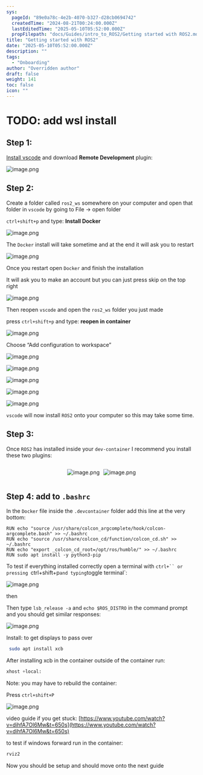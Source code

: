 ```yaml
---
sys:
  pageId: "89e0a78c-4e2b-4070-b327-d28cb0694742"
  createdTime: "2024-08-21T00:24:00.000Z"
  lastEditedTime: "2025-05-10T05:52:00.000Z"
  propFilepath: "docs/Guides/intro_to_ROS2/Getting started with ROS2.md"
title: "Getting started with ROS2"
date: "2025-05-10T05:52:00.000Z"
description: ""
tags:
  - "Onboarding"
author: "Overridden author"
draft: false
weight: 141
toc: false
icon: ""
---
```


# TODO: add wsl install

## Step 1:

[Install vscode](https://code.visualstudio.com/download) and download **Remote Development** plugin:

![image.png](https://prod-files-secure.s3.us-west-2.amazonaws.com/d518164a-d88e-44d1-a4ee-3adb3bd8bce0/efb52993-1881-4a40-b95e-6f020334f022/image.png?X-Amz-Algorithm=AWS4-HMAC-SHA256&X-Amz-Content-Sha256=UNSIGNED-PAYLOAD&X-Amz-Credential=ASIAZI2LB4664JOIWC3J%2F20250704%2Fus-west-2%2Fs3%2Faws4_request&X-Amz-Date=20250704T200938Z&X-Amz-Expires=3600&X-Amz-Security-Token=IQoJb3JpZ2luX2VjECwaCXVzLXdlc3QtMiJHMEUCIQDpxGsG2p%2BErl0wjziHJsshGNI1UXqRf3HyRDUiGtEyMAIgPUnidB8vqqe7jXHeuEf0yrwpbjGaAfYgT7gTU79mpaUq%2FwMINRAAGgw2Mzc0MjMxODM4MDUiDHP4y%2B2Sg%2BpB2tn4SyrcA82igIlbfrzDBplazH093%2F6SogygP1hg3tUV2evSqfVJDMpdRgpxf331wtDZx7goGRlQrtBgJHbVfjLhNRow6z1LPmaRJEkutKWX85GoFFIDccL5g1ZeJqwqwOXCUF3E5dN93I0lRVdxX6geqfJocfWYM4e06A7IbzkNuoFuObl4Fg2%2FGHlZCFufLS8Z56wogRmJXp1cVvxEvkIicLYIl2YPEhAZvN1lMdSoqLFViLrZQGvIA7moCWWo9w8ClJRYBY0UcXVhlmpLLeYeQJR8kqn0HkJ1BEO%2BB3rLDtYWlZm6PSgSCHwFkH4jcXICmj91cufWEpYSGvhKIweGmRNFc4%2Fs0EnDy3etpnyzrdCO7QCVfyOWkbf3snYpzd47bPyVQKQ079UlCRUrmqIuOL7aQ6Xf3Rucyi%2F8ca2CtYhe%2BPoMnBwsr%2B8ndxY9sZMr%2BYoa24iZhZ79yUQTFEZbSwUVCEAqkLJge2Qdc%2FKjOEHRoCl1AWNpt2DjrVDXO7kHOQKWEOAWAyk9ZwFtOhHH2Swi5bH7EKX0WpoY07keqlKBsiaMgsThlJvznNa0YoKJynmqFuENFwGXthuo%2FfpFLNCp1p3SHiy%2BsXiAcj9Y7JYbpX4tWliTN1P9SltSdT21MOnnoMMGOqUBLLCk0%2FpfnfOk%2F1YfwRs%2FQUZAIXHzTkt8QWgrHVch28oRr9oRaDnoq2LlAkRBcIK1iKZCk%2FuCTHWOhZAlw4ImtexWzAhkfOah3WAo0F7Cbx0sGWNthTtmM4rKoTYPS0cJhSPiEtHaIR%2Bx0t2GB0wp3OfxRGaeaYfmB9NHH7DTrN8Lhc%2FNu8OitsJD5W1rdgFOUAZ66b1AJlt%2F9UYoxtpMdHelAbn8&X-Amz-Signature=8c39b790ed0ed3d147232b6ea69f37224387690c229f2367857ecbace061ed13&X-Amz-SignedHeaders=host&x-amz-checksum-mode=ENABLED&x-id=GetObject)

## Step 2:

Create a folder called `ros2_ws` somewhere on your computer and open that folder in `vscode` by going to File → open folder 

`ctrl+shift+p` and type: **Install Docker**

![image.png](https://prod-files-secure.s3.us-west-2.amazonaws.com/d518164a-d88e-44d1-a4ee-3adb3bd8bce0/2269dc0e-1cd5-47ff-bceb-c04ad9b2eab0/image.png?X-Amz-Algorithm=AWS4-HMAC-SHA256&X-Amz-Content-Sha256=UNSIGNED-PAYLOAD&X-Amz-Credential=ASIAZI2LB4664JOIWC3J%2F20250704%2Fus-west-2%2Fs3%2Faws4_request&X-Amz-Date=20250704T200938Z&X-Amz-Expires=3600&X-Amz-Security-Token=IQoJb3JpZ2luX2VjECwaCXVzLXdlc3QtMiJHMEUCIQDpxGsG2p%2BErl0wjziHJsshGNI1UXqRf3HyRDUiGtEyMAIgPUnidB8vqqe7jXHeuEf0yrwpbjGaAfYgT7gTU79mpaUq%2FwMINRAAGgw2Mzc0MjMxODM4MDUiDHP4y%2B2Sg%2BpB2tn4SyrcA82igIlbfrzDBplazH093%2F6SogygP1hg3tUV2evSqfVJDMpdRgpxf331wtDZx7goGRlQrtBgJHbVfjLhNRow6z1LPmaRJEkutKWX85GoFFIDccL5g1ZeJqwqwOXCUF3E5dN93I0lRVdxX6geqfJocfWYM4e06A7IbzkNuoFuObl4Fg2%2FGHlZCFufLS8Z56wogRmJXp1cVvxEvkIicLYIl2YPEhAZvN1lMdSoqLFViLrZQGvIA7moCWWo9w8ClJRYBY0UcXVhlmpLLeYeQJR8kqn0HkJ1BEO%2BB3rLDtYWlZm6PSgSCHwFkH4jcXICmj91cufWEpYSGvhKIweGmRNFc4%2Fs0EnDy3etpnyzrdCO7QCVfyOWkbf3snYpzd47bPyVQKQ079UlCRUrmqIuOL7aQ6Xf3Rucyi%2F8ca2CtYhe%2BPoMnBwsr%2B8ndxY9sZMr%2BYoa24iZhZ79yUQTFEZbSwUVCEAqkLJge2Qdc%2FKjOEHRoCl1AWNpt2DjrVDXO7kHOQKWEOAWAyk9ZwFtOhHH2Swi5bH7EKX0WpoY07keqlKBsiaMgsThlJvznNa0YoKJynmqFuENFwGXthuo%2FfpFLNCp1p3SHiy%2BsXiAcj9Y7JYbpX4tWliTN1P9SltSdT21MOnnoMMGOqUBLLCk0%2FpfnfOk%2F1YfwRs%2FQUZAIXHzTkt8QWgrHVch28oRr9oRaDnoq2LlAkRBcIK1iKZCk%2FuCTHWOhZAlw4ImtexWzAhkfOah3WAo0F7Cbx0sGWNthTtmM4rKoTYPS0cJhSPiEtHaIR%2Bx0t2GB0wp3OfxRGaeaYfmB9NHH7DTrN8Lhc%2FNu8OitsJD5W1rdgFOUAZ66b1AJlt%2F9UYoxtpMdHelAbn8&X-Amz-Signature=3320b5c61e08f1225895b3c85d6de1e148363f3e932990f16717d63410b4a10a&X-Amz-SignedHeaders=host&x-amz-checksum-mode=ENABLED&x-id=GetObject)

The `Docker` install will take sometime and at the end it will ask you to restart

![image.png](https://prod-files-secure.s3.us-west-2.amazonaws.com/d518164a-d88e-44d1-a4ee-3adb3bd8bce0/ed233f78-be33-4b1f-b89c-9c346c0e961e/image.png?X-Amz-Algorithm=AWS4-HMAC-SHA256&X-Amz-Content-Sha256=UNSIGNED-PAYLOAD&X-Amz-Credential=ASIAZI2LB4664JOIWC3J%2F20250704%2Fus-west-2%2Fs3%2Faws4_request&X-Amz-Date=20250704T200938Z&X-Amz-Expires=3600&X-Amz-Security-Token=IQoJb3JpZ2luX2VjECwaCXVzLXdlc3QtMiJHMEUCIQDpxGsG2p%2BErl0wjziHJsshGNI1UXqRf3HyRDUiGtEyMAIgPUnidB8vqqe7jXHeuEf0yrwpbjGaAfYgT7gTU79mpaUq%2FwMINRAAGgw2Mzc0MjMxODM4MDUiDHP4y%2B2Sg%2BpB2tn4SyrcA82igIlbfrzDBplazH093%2F6SogygP1hg3tUV2evSqfVJDMpdRgpxf331wtDZx7goGRlQrtBgJHbVfjLhNRow6z1LPmaRJEkutKWX85GoFFIDccL5g1ZeJqwqwOXCUF3E5dN93I0lRVdxX6geqfJocfWYM4e06A7IbzkNuoFuObl4Fg2%2FGHlZCFufLS8Z56wogRmJXp1cVvxEvkIicLYIl2YPEhAZvN1lMdSoqLFViLrZQGvIA7moCWWo9w8ClJRYBY0UcXVhlmpLLeYeQJR8kqn0HkJ1BEO%2BB3rLDtYWlZm6PSgSCHwFkH4jcXICmj91cufWEpYSGvhKIweGmRNFc4%2Fs0EnDy3etpnyzrdCO7QCVfyOWkbf3snYpzd47bPyVQKQ079UlCRUrmqIuOL7aQ6Xf3Rucyi%2F8ca2CtYhe%2BPoMnBwsr%2B8ndxY9sZMr%2BYoa24iZhZ79yUQTFEZbSwUVCEAqkLJge2Qdc%2FKjOEHRoCl1AWNpt2DjrVDXO7kHOQKWEOAWAyk9ZwFtOhHH2Swi5bH7EKX0WpoY07keqlKBsiaMgsThlJvznNa0YoKJynmqFuENFwGXthuo%2FfpFLNCp1p3SHiy%2BsXiAcj9Y7JYbpX4tWliTN1P9SltSdT21MOnnoMMGOqUBLLCk0%2FpfnfOk%2F1YfwRs%2FQUZAIXHzTkt8QWgrHVch28oRr9oRaDnoq2LlAkRBcIK1iKZCk%2FuCTHWOhZAlw4ImtexWzAhkfOah3WAo0F7Cbx0sGWNthTtmM4rKoTYPS0cJhSPiEtHaIR%2Bx0t2GB0wp3OfxRGaeaYfmB9NHH7DTrN8Lhc%2FNu8OitsJD5W1rdgFOUAZ66b1AJlt%2F9UYoxtpMdHelAbn8&X-Amz-Signature=1f318f280d9f27b3a03511620bbd67ef4a2be57d72f48e474363d53f1968018d&X-Amz-SignedHeaders=host&x-amz-checksum-mode=ENABLED&x-id=GetObject)

Once you restart open `Docker` and finish the installation

It will ask you to make an account but you can just press skip on the top right

![image.png](https://prod-files-secure.s3.us-west-2.amazonaws.com/d518164a-d88e-44d1-a4ee-3adb3bd8bce0/21010ad9-1659-4fd9-9f59-9932a09b2a3d/image.png?X-Amz-Algorithm=AWS4-HMAC-SHA256&X-Amz-Content-Sha256=UNSIGNED-PAYLOAD&X-Amz-Credential=ASIAZI2LB4664JOIWC3J%2F20250704%2Fus-west-2%2Fs3%2Faws4_request&X-Amz-Date=20250704T200938Z&X-Amz-Expires=3600&X-Amz-Security-Token=IQoJb3JpZ2luX2VjECwaCXVzLXdlc3QtMiJHMEUCIQDpxGsG2p%2BErl0wjziHJsshGNI1UXqRf3HyRDUiGtEyMAIgPUnidB8vqqe7jXHeuEf0yrwpbjGaAfYgT7gTU79mpaUq%2FwMINRAAGgw2Mzc0MjMxODM4MDUiDHP4y%2B2Sg%2BpB2tn4SyrcA82igIlbfrzDBplazH093%2F6SogygP1hg3tUV2evSqfVJDMpdRgpxf331wtDZx7goGRlQrtBgJHbVfjLhNRow6z1LPmaRJEkutKWX85GoFFIDccL5g1ZeJqwqwOXCUF3E5dN93I0lRVdxX6geqfJocfWYM4e06A7IbzkNuoFuObl4Fg2%2FGHlZCFufLS8Z56wogRmJXp1cVvxEvkIicLYIl2YPEhAZvN1lMdSoqLFViLrZQGvIA7moCWWo9w8ClJRYBY0UcXVhlmpLLeYeQJR8kqn0HkJ1BEO%2BB3rLDtYWlZm6PSgSCHwFkH4jcXICmj91cufWEpYSGvhKIweGmRNFc4%2Fs0EnDy3etpnyzrdCO7QCVfyOWkbf3snYpzd47bPyVQKQ079UlCRUrmqIuOL7aQ6Xf3Rucyi%2F8ca2CtYhe%2BPoMnBwsr%2B8ndxY9sZMr%2BYoa24iZhZ79yUQTFEZbSwUVCEAqkLJge2Qdc%2FKjOEHRoCl1AWNpt2DjrVDXO7kHOQKWEOAWAyk9ZwFtOhHH2Swi5bH7EKX0WpoY07keqlKBsiaMgsThlJvznNa0YoKJynmqFuENFwGXthuo%2FfpFLNCp1p3SHiy%2BsXiAcj9Y7JYbpX4tWliTN1P9SltSdT21MOnnoMMGOqUBLLCk0%2FpfnfOk%2F1YfwRs%2FQUZAIXHzTkt8QWgrHVch28oRr9oRaDnoq2LlAkRBcIK1iKZCk%2FuCTHWOhZAlw4ImtexWzAhkfOah3WAo0F7Cbx0sGWNthTtmM4rKoTYPS0cJhSPiEtHaIR%2Bx0t2GB0wp3OfxRGaeaYfmB9NHH7DTrN8Lhc%2FNu8OitsJD5W1rdgFOUAZ66b1AJlt%2F9UYoxtpMdHelAbn8&X-Amz-Signature=9e7a4a8cd0be59dbd5e03883fa9cde281db944e05a05d0b1d2aec64386afea10&X-Amz-SignedHeaders=host&x-amz-checksum-mode=ENABLED&x-id=GetObject)

Then reopen `vscode` and open the `ros2_ws` folder you just made

press `ctrl+shift+p` and type: **reopen in container**

![image.png](https://prod-files-secure.s3.us-west-2.amazonaws.com/d518164a-d88e-44d1-a4ee-3adb3bd8bce0/4e93b8c2-41ad-488c-8095-c74205196118/image.png?X-Amz-Algorithm=AWS4-HMAC-SHA256&X-Amz-Content-Sha256=UNSIGNED-PAYLOAD&X-Amz-Credential=ASIAZI2LB4664JOIWC3J%2F20250704%2Fus-west-2%2Fs3%2Faws4_request&X-Amz-Date=20250704T200938Z&X-Amz-Expires=3600&X-Amz-Security-Token=IQoJb3JpZ2luX2VjECwaCXVzLXdlc3QtMiJHMEUCIQDpxGsG2p%2BErl0wjziHJsshGNI1UXqRf3HyRDUiGtEyMAIgPUnidB8vqqe7jXHeuEf0yrwpbjGaAfYgT7gTU79mpaUq%2FwMINRAAGgw2Mzc0MjMxODM4MDUiDHP4y%2B2Sg%2BpB2tn4SyrcA82igIlbfrzDBplazH093%2F6SogygP1hg3tUV2evSqfVJDMpdRgpxf331wtDZx7goGRlQrtBgJHbVfjLhNRow6z1LPmaRJEkutKWX85GoFFIDccL5g1ZeJqwqwOXCUF3E5dN93I0lRVdxX6geqfJocfWYM4e06A7IbzkNuoFuObl4Fg2%2FGHlZCFufLS8Z56wogRmJXp1cVvxEvkIicLYIl2YPEhAZvN1lMdSoqLFViLrZQGvIA7moCWWo9w8ClJRYBY0UcXVhlmpLLeYeQJR8kqn0HkJ1BEO%2BB3rLDtYWlZm6PSgSCHwFkH4jcXICmj91cufWEpYSGvhKIweGmRNFc4%2Fs0EnDy3etpnyzrdCO7QCVfyOWkbf3snYpzd47bPyVQKQ079UlCRUrmqIuOL7aQ6Xf3Rucyi%2F8ca2CtYhe%2BPoMnBwsr%2B8ndxY9sZMr%2BYoa24iZhZ79yUQTFEZbSwUVCEAqkLJge2Qdc%2FKjOEHRoCl1AWNpt2DjrVDXO7kHOQKWEOAWAyk9ZwFtOhHH2Swi5bH7EKX0WpoY07keqlKBsiaMgsThlJvznNa0YoKJynmqFuENFwGXthuo%2FfpFLNCp1p3SHiy%2BsXiAcj9Y7JYbpX4tWliTN1P9SltSdT21MOnnoMMGOqUBLLCk0%2FpfnfOk%2F1YfwRs%2FQUZAIXHzTkt8QWgrHVch28oRr9oRaDnoq2LlAkRBcIK1iKZCk%2FuCTHWOhZAlw4ImtexWzAhkfOah3WAo0F7Cbx0sGWNthTtmM4rKoTYPS0cJhSPiEtHaIR%2Bx0t2GB0wp3OfxRGaeaYfmB9NHH7DTrN8Lhc%2FNu8OitsJD5W1rdgFOUAZ66b1AJlt%2F9UYoxtpMdHelAbn8&X-Amz-Signature=633cc20b305d13628a1261ecc73990b1c65e6f551b286fb92f8f54958c7b12ce&X-Amz-SignedHeaders=host&x-amz-checksum-mode=ENABLED&x-id=GetObject)

Choose “Add configuration to workspace”

![image.png](https://prod-files-secure.s3.us-west-2.amazonaws.com/d518164a-d88e-44d1-a4ee-3adb3bd8bce0/9560b282-5060-4989-ba37-97e7b2c22476/image.png?X-Amz-Algorithm=AWS4-HMAC-SHA256&X-Amz-Content-Sha256=UNSIGNED-PAYLOAD&X-Amz-Credential=ASIAZI2LB4664JOIWC3J%2F20250704%2Fus-west-2%2Fs3%2Faws4_request&X-Amz-Date=20250704T200938Z&X-Amz-Expires=3600&X-Amz-Security-Token=IQoJb3JpZ2luX2VjECwaCXVzLXdlc3QtMiJHMEUCIQDpxGsG2p%2BErl0wjziHJsshGNI1UXqRf3HyRDUiGtEyMAIgPUnidB8vqqe7jXHeuEf0yrwpbjGaAfYgT7gTU79mpaUq%2FwMINRAAGgw2Mzc0MjMxODM4MDUiDHP4y%2B2Sg%2BpB2tn4SyrcA82igIlbfrzDBplazH093%2F6SogygP1hg3tUV2evSqfVJDMpdRgpxf331wtDZx7goGRlQrtBgJHbVfjLhNRow6z1LPmaRJEkutKWX85GoFFIDccL5g1ZeJqwqwOXCUF3E5dN93I0lRVdxX6geqfJocfWYM4e06A7IbzkNuoFuObl4Fg2%2FGHlZCFufLS8Z56wogRmJXp1cVvxEvkIicLYIl2YPEhAZvN1lMdSoqLFViLrZQGvIA7moCWWo9w8ClJRYBY0UcXVhlmpLLeYeQJR8kqn0HkJ1BEO%2BB3rLDtYWlZm6PSgSCHwFkH4jcXICmj91cufWEpYSGvhKIweGmRNFc4%2Fs0EnDy3etpnyzrdCO7QCVfyOWkbf3snYpzd47bPyVQKQ079UlCRUrmqIuOL7aQ6Xf3Rucyi%2F8ca2CtYhe%2BPoMnBwsr%2B8ndxY9sZMr%2BYoa24iZhZ79yUQTFEZbSwUVCEAqkLJge2Qdc%2FKjOEHRoCl1AWNpt2DjrVDXO7kHOQKWEOAWAyk9ZwFtOhHH2Swi5bH7EKX0WpoY07keqlKBsiaMgsThlJvznNa0YoKJynmqFuENFwGXthuo%2FfpFLNCp1p3SHiy%2BsXiAcj9Y7JYbpX4tWliTN1P9SltSdT21MOnnoMMGOqUBLLCk0%2FpfnfOk%2F1YfwRs%2FQUZAIXHzTkt8QWgrHVch28oRr9oRaDnoq2LlAkRBcIK1iKZCk%2FuCTHWOhZAlw4ImtexWzAhkfOah3WAo0F7Cbx0sGWNthTtmM4rKoTYPS0cJhSPiEtHaIR%2Bx0t2GB0wp3OfxRGaeaYfmB9NHH7DTrN8Lhc%2FNu8OitsJD5W1rdgFOUAZ66b1AJlt%2F9UYoxtpMdHelAbn8&X-Amz-Signature=7b473010ae9dbe9be490ee30d18b073aa6a2aaa8c31302746a02275e571eafda&X-Amz-SignedHeaders=host&x-amz-checksum-mode=ENABLED&x-id=GetObject)

![image.png](https://prod-files-secure.s3.us-west-2.amazonaws.com/d518164a-d88e-44d1-a4ee-3adb3bd8bce0/2ee63f81-886b-48e8-a553-dc6e5eac99e4/image.png?X-Amz-Algorithm=AWS4-HMAC-SHA256&X-Amz-Content-Sha256=UNSIGNED-PAYLOAD&X-Amz-Credential=ASIAZI2LB4664JOIWC3J%2F20250704%2Fus-west-2%2Fs3%2Faws4_request&X-Amz-Date=20250704T200938Z&X-Amz-Expires=3600&X-Amz-Security-Token=IQoJb3JpZ2luX2VjECwaCXVzLXdlc3QtMiJHMEUCIQDpxGsG2p%2BErl0wjziHJsshGNI1UXqRf3HyRDUiGtEyMAIgPUnidB8vqqe7jXHeuEf0yrwpbjGaAfYgT7gTU79mpaUq%2FwMINRAAGgw2Mzc0MjMxODM4MDUiDHP4y%2B2Sg%2BpB2tn4SyrcA82igIlbfrzDBplazH093%2F6SogygP1hg3tUV2evSqfVJDMpdRgpxf331wtDZx7goGRlQrtBgJHbVfjLhNRow6z1LPmaRJEkutKWX85GoFFIDccL5g1ZeJqwqwOXCUF3E5dN93I0lRVdxX6geqfJocfWYM4e06A7IbzkNuoFuObl4Fg2%2FGHlZCFufLS8Z56wogRmJXp1cVvxEvkIicLYIl2YPEhAZvN1lMdSoqLFViLrZQGvIA7moCWWo9w8ClJRYBY0UcXVhlmpLLeYeQJR8kqn0HkJ1BEO%2BB3rLDtYWlZm6PSgSCHwFkH4jcXICmj91cufWEpYSGvhKIweGmRNFc4%2Fs0EnDy3etpnyzrdCO7QCVfyOWkbf3snYpzd47bPyVQKQ079UlCRUrmqIuOL7aQ6Xf3Rucyi%2F8ca2CtYhe%2BPoMnBwsr%2B8ndxY9sZMr%2BYoa24iZhZ79yUQTFEZbSwUVCEAqkLJge2Qdc%2FKjOEHRoCl1AWNpt2DjrVDXO7kHOQKWEOAWAyk9ZwFtOhHH2Swi5bH7EKX0WpoY07keqlKBsiaMgsThlJvznNa0YoKJynmqFuENFwGXthuo%2FfpFLNCp1p3SHiy%2BsXiAcj9Y7JYbpX4tWliTN1P9SltSdT21MOnnoMMGOqUBLLCk0%2FpfnfOk%2F1YfwRs%2FQUZAIXHzTkt8QWgrHVch28oRr9oRaDnoq2LlAkRBcIK1iKZCk%2FuCTHWOhZAlw4ImtexWzAhkfOah3WAo0F7Cbx0sGWNthTtmM4rKoTYPS0cJhSPiEtHaIR%2Bx0t2GB0wp3OfxRGaeaYfmB9NHH7DTrN8Lhc%2FNu8OitsJD5W1rdgFOUAZ66b1AJlt%2F9UYoxtpMdHelAbn8&X-Amz-Signature=527cff4a9e1b15342e12e6400e686e0821566749c588a1667daa1da387831382&X-Amz-SignedHeaders=host&x-amz-checksum-mode=ENABLED&x-id=GetObject)

![image.png](https://prod-files-secure.s3.us-west-2.amazonaws.com/d518164a-d88e-44d1-a4ee-3adb3bd8bce0/ae1580b2-b048-407e-aed9-b584224a7a04/image.png?X-Amz-Algorithm=AWS4-HMAC-SHA256&X-Amz-Content-Sha256=UNSIGNED-PAYLOAD&X-Amz-Credential=ASIAZI2LB4664JOIWC3J%2F20250704%2Fus-west-2%2Fs3%2Faws4_request&X-Amz-Date=20250704T200938Z&X-Amz-Expires=3600&X-Amz-Security-Token=IQoJb3JpZ2luX2VjECwaCXVzLXdlc3QtMiJHMEUCIQDpxGsG2p%2BErl0wjziHJsshGNI1UXqRf3HyRDUiGtEyMAIgPUnidB8vqqe7jXHeuEf0yrwpbjGaAfYgT7gTU79mpaUq%2FwMINRAAGgw2Mzc0MjMxODM4MDUiDHP4y%2B2Sg%2BpB2tn4SyrcA82igIlbfrzDBplazH093%2F6SogygP1hg3tUV2evSqfVJDMpdRgpxf331wtDZx7goGRlQrtBgJHbVfjLhNRow6z1LPmaRJEkutKWX85GoFFIDccL5g1ZeJqwqwOXCUF3E5dN93I0lRVdxX6geqfJocfWYM4e06A7IbzkNuoFuObl4Fg2%2FGHlZCFufLS8Z56wogRmJXp1cVvxEvkIicLYIl2YPEhAZvN1lMdSoqLFViLrZQGvIA7moCWWo9w8ClJRYBY0UcXVhlmpLLeYeQJR8kqn0HkJ1BEO%2BB3rLDtYWlZm6PSgSCHwFkH4jcXICmj91cufWEpYSGvhKIweGmRNFc4%2Fs0EnDy3etpnyzrdCO7QCVfyOWkbf3snYpzd47bPyVQKQ079UlCRUrmqIuOL7aQ6Xf3Rucyi%2F8ca2CtYhe%2BPoMnBwsr%2B8ndxY9sZMr%2BYoa24iZhZ79yUQTFEZbSwUVCEAqkLJge2Qdc%2FKjOEHRoCl1AWNpt2DjrVDXO7kHOQKWEOAWAyk9ZwFtOhHH2Swi5bH7EKX0WpoY07keqlKBsiaMgsThlJvznNa0YoKJynmqFuENFwGXthuo%2FfpFLNCp1p3SHiy%2BsXiAcj9Y7JYbpX4tWliTN1P9SltSdT21MOnnoMMGOqUBLLCk0%2FpfnfOk%2F1YfwRs%2FQUZAIXHzTkt8QWgrHVch28oRr9oRaDnoq2LlAkRBcIK1iKZCk%2FuCTHWOhZAlw4ImtexWzAhkfOah3WAo0F7Cbx0sGWNthTtmM4rKoTYPS0cJhSPiEtHaIR%2Bx0t2GB0wp3OfxRGaeaYfmB9NHH7DTrN8Lhc%2FNu8OitsJD5W1rdgFOUAZ66b1AJlt%2F9UYoxtpMdHelAbn8&X-Amz-Signature=1976bbd6c1f0c0edaa1d771e3fb34829372382da3f1a8fab397285404546d08b&X-Amz-SignedHeaders=host&x-amz-checksum-mode=ENABLED&x-id=GetObject)

![image.png](https://prod-files-secure.s3.us-west-2.amazonaws.com/d518164a-d88e-44d1-a4ee-3adb3bd8bce0/53255b28-f75e-430f-b9e3-c0ac8577e42b/image.png?X-Amz-Algorithm=AWS4-HMAC-SHA256&X-Amz-Content-Sha256=UNSIGNED-PAYLOAD&X-Amz-Credential=ASIAZI2LB4664JOIWC3J%2F20250704%2Fus-west-2%2Fs3%2Faws4_request&X-Amz-Date=20250704T200938Z&X-Amz-Expires=3600&X-Amz-Security-Token=IQoJb3JpZ2luX2VjECwaCXVzLXdlc3QtMiJHMEUCIQDpxGsG2p%2BErl0wjziHJsshGNI1UXqRf3HyRDUiGtEyMAIgPUnidB8vqqe7jXHeuEf0yrwpbjGaAfYgT7gTU79mpaUq%2FwMINRAAGgw2Mzc0MjMxODM4MDUiDHP4y%2B2Sg%2BpB2tn4SyrcA82igIlbfrzDBplazH093%2F6SogygP1hg3tUV2evSqfVJDMpdRgpxf331wtDZx7goGRlQrtBgJHbVfjLhNRow6z1LPmaRJEkutKWX85GoFFIDccL5g1ZeJqwqwOXCUF3E5dN93I0lRVdxX6geqfJocfWYM4e06A7IbzkNuoFuObl4Fg2%2FGHlZCFufLS8Z56wogRmJXp1cVvxEvkIicLYIl2YPEhAZvN1lMdSoqLFViLrZQGvIA7moCWWo9w8ClJRYBY0UcXVhlmpLLeYeQJR8kqn0HkJ1BEO%2BB3rLDtYWlZm6PSgSCHwFkH4jcXICmj91cufWEpYSGvhKIweGmRNFc4%2Fs0EnDy3etpnyzrdCO7QCVfyOWkbf3snYpzd47bPyVQKQ079UlCRUrmqIuOL7aQ6Xf3Rucyi%2F8ca2CtYhe%2BPoMnBwsr%2B8ndxY9sZMr%2BYoa24iZhZ79yUQTFEZbSwUVCEAqkLJge2Qdc%2FKjOEHRoCl1AWNpt2DjrVDXO7kHOQKWEOAWAyk9ZwFtOhHH2Swi5bH7EKX0WpoY07keqlKBsiaMgsThlJvznNa0YoKJynmqFuENFwGXthuo%2FfpFLNCp1p3SHiy%2BsXiAcj9Y7JYbpX4tWliTN1P9SltSdT21MOnnoMMGOqUBLLCk0%2FpfnfOk%2F1YfwRs%2FQUZAIXHzTkt8QWgrHVch28oRr9oRaDnoq2LlAkRBcIK1iKZCk%2FuCTHWOhZAlw4ImtexWzAhkfOah3WAo0F7Cbx0sGWNthTtmM4rKoTYPS0cJhSPiEtHaIR%2Bx0t2GB0wp3OfxRGaeaYfmB9NHH7DTrN8Lhc%2FNu8OitsJD5W1rdgFOUAZ66b1AJlt%2F9UYoxtpMdHelAbn8&X-Amz-Signature=b3c5d2ba183ee3efbf4066a2e19e59e6a3200e6cebd83f2ad749c72fdd95679c&X-Amz-SignedHeaders=host&x-amz-checksum-mode=ENABLED&x-id=GetObject)

![image.png](https://prod-files-secure.s3.us-west-2.amazonaws.com/d518164a-d88e-44d1-a4ee-3adb3bd8bce0/7c562767-5af9-4ffb-97d1-327bcdf4ee00/image.png?X-Amz-Algorithm=AWS4-HMAC-SHA256&X-Amz-Content-Sha256=UNSIGNED-PAYLOAD&X-Amz-Credential=ASIAZI2LB4664JOIWC3J%2F20250704%2Fus-west-2%2Fs3%2Faws4_request&X-Amz-Date=20250704T200938Z&X-Amz-Expires=3600&X-Amz-Security-Token=IQoJb3JpZ2luX2VjECwaCXVzLXdlc3QtMiJHMEUCIQDpxGsG2p%2BErl0wjziHJsshGNI1UXqRf3HyRDUiGtEyMAIgPUnidB8vqqe7jXHeuEf0yrwpbjGaAfYgT7gTU79mpaUq%2FwMINRAAGgw2Mzc0MjMxODM4MDUiDHP4y%2B2Sg%2BpB2tn4SyrcA82igIlbfrzDBplazH093%2F6SogygP1hg3tUV2evSqfVJDMpdRgpxf331wtDZx7goGRlQrtBgJHbVfjLhNRow6z1LPmaRJEkutKWX85GoFFIDccL5g1ZeJqwqwOXCUF3E5dN93I0lRVdxX6geqfJocfWYM4e06A7IbzkNuoFuObl4Fg2%2FGHlZCFufLS8Z56wogRmJXp1cVvxEvkIicLYIl2YPEhAZvN1lMdSoqLFViLrZQGvIA7moCWWo9w8ClJRYBY0UcXVhlmpLLeYeQJR8kqn0HkJ1BEO%2BB3rLDtYWlZm6PSgSCHwFkH4jcXICmj91cufWEpYSGvhKIweGmRNFc4%2Fs0EnDy3etpnyzrdCO7QCVfyOWkbf3snYpzd47bPyVQKQ079UlCRUrmqIuOL7aQ6Xf3Rucyi%2F8ca2CtYhe%2BPoMnBwsr%2B8ndxY9sZMr%2BYoa24iZhZ79yUQTFEZbSwUVCEAqkLJge2Qdc%2FKjOEHRoCl1AWNpt2DjrVDXO7kHOQKWEOAWAyk9ZwFtOhHH2Swi5bH7EKX0WpoY07keqlKBsiaMgsThlJvznNa0YoKJynmqFuENFwGXthuo%2FfpFLNCp1p3SHiy%2BsXiAcj9Y7JYbpX4tWliTN1P9SltSdT21MOnnoMMGOqUBLLCk0%2FpfnfOk%2F1YfwRs%2FQUZAIXHzTkt8QWgrHVch28oRr9oRaDnoq2LlAkRBcIK1iKZCk%2FuCTHWOhZAlw4ImtexWzAhkfOah3WAo0F7Cbx0sGWNthTtmM4rKoTYPS0cJhSPiEtHaIR%2Bx0t2GB0wp3OfxRGaeaYfmB9NHH7DTrN8Lhc%2FNu8OitsJD5W1rdgFOUAZ66b1AJlt%2F9UYoxtpMdHelAbn8&X-Amz-Signature=3fa46ddfd4c609ad0931cd2ab9cd26e95db5db07c63883caee108618c3b59ca3&X-Amz-SignedHeaders=host&x-amz-checksum-mode=ENABLED&x-id=GetObject)

`vscode` will now install `ROS2` onto your computer so this may take some time.

## Step 3:

Once `ROS2` has installed inside your `dev-container` I recommend you install these two plugins:

<div style="display: flex;flex-direction: row; column-gap:10px; max-width: 630px;justify-content: center;">
<div>

![image.png](https://prod-files-secure.s3.us-west-2.amazonaws.com/d518164a-d88e-44d1-a4ee-3adb3bd8bce0/3fc3d550-5a54-4ba1-ba6b-faa01cdb7369/image.png?X-Amz-Algorithm=AWS4-HMAC-SHA256&X-Amz-Content-Sha256=UNSIGNED-PAYLOAD&X-Amz-Credential=ASIAZI2LB4664MOJXIQW%2F20250704%2Fus-west-2%2Fs3%2Faws4_request&X-Amz-Date=20250704T200941Z&X-Amz-Expires=3600&X-Amz-Security-Token=IQoJb3JpZ2luX2VjECwaCXVzLXdlc3QtMiJHMEUCIQCljLD9tbGiZKXAl1DOUVxX0rknUOWGYTRlpWuP8ftMggIgBAJkfDHqoybqGw1BPjG%2FJEzO3fxujiOcUfr%2BLZcToOIq%2FwMINRAAGgw2Mzc0MjMxODM4MDUiDFxRDGBjDJXamcNDtircA5GFyBJ2crTGkvqFsQwgMsxX5EwfyR9xMaUm0V7%2BjrHrlF8NORW8Z5%2FS3DYT1ofy5gHMVEvICmrFwN4M7B8PzEgUSy%2FqGk4qniY1afEXEwawhTRX4eeROVMuOin3c0Mt%2FS3v4x05jTCKxrnUsKbocVt1g8m%2FI3g%2F4LSrvUKRD3EkLCtFMpYEvADAZ8uXCKgQtTGQ%2FBZU0IjMWQIytuqBIYoNH0D46dAqMV81RIh67o4%2FaQsDWu%2FoRPnV68tZtxsnyMBbDdxzfWsZqt92C7Az9fsNhJU4qWJGHuz34SfZDhEWHkfVAQdQwuQcXM4HLmjUlBb%2BcwjVYug0AcOjCqL6OE8fFQF%2BSlUx5xM1dRGQdCUxivWeGGNF%2BEaQyw%2Feqpcl83zsbhUGIJoAIY9%2F6IdUmq1HQy4qCdsNApJRJsWXICqE3PY%2F0ZBwovzJuHnxnKNqs83%2FKPyLek2FfI7H%2Bw4WUZm%2F5ShodZYzWJQdwgk1qUtgcL%2Fjd9g3LwGuRSyeA75PVXWqj3ogib9uRw57bv88jyDgS6YR4AlCGTkuy3XtaxF5k3vVWh8s2wh0siN6CBGEYRPVB8iH7F3lG16rPL3%2FuvSYaYKSbc1hN8iHcfhkCmTVCafArGDhuyYazoVvML3ooMMGOqUB1MkEHRsTWtWtk%2BsZCCMdmy7VgmXDviSnZd13mAqoEdVHaZNtShUr3ztrmc4h6kixL%2Fh2%2BJ0fu2wiw7e11eRfxUWm5MmS1hnKSiT5nfNRH2Nq6JHIUa77mo4n3NR04kiTQ6Ja4N21PpeV2y4ulkDu6hdtQdmqjlC%2Bzg%2BwgHljbGq9quYwyT7IpV6scG2ZX7b1OTkg9HCenwObKd9Tnkh1hKAioY7Z&X-Amz-Signature=e4d36bd2b17ef12b6d7a29c09a932aaac529c66af6df1a0c54a66fba2669dd28&X-Amz-SignedHeaders=host&x-amz-checksum-mode=ENABLED&x-id=GetObject)

</div>
<div>

![image.png](https://prod-files-secure.s3.us-west-2.amazonaws.com/d518164a-d88e-44d1-a4ee-3adb3bd8bce0/d994cc66-13c2-4093-a5a3-f84cf4601a82/image.png?X-Amz-Algorithm=AWS4-HMAC-SHA256&X-Amz-Content-Sha256=UNSIGNED-PAYLOAD&X-Amz-Credential=ASIAZI2LB4667GG334GC%2F20250704%2Fus-west-2%2Fs3%2Faws4_request&X-Amz-Date=20250704T200941Z&X-Amz-Expires=3600&X-Amz-Security-Token=IQoJb3JpZ2luX2VjECwaCXVzLXdlc3QtMiJIMEYCIQCNILi5i8o8sS4nPO7P2vxmyAS0RxIA1YgFVYviGi7qOAIhANBneTTj4VOLI%2Br5ef1u2iokTVI3KmAS7ILrLfKR%2FJI1Kv8DCDUQABoMNjM3NDIzMTgzODA1Igy0XEqx%2FkeaDDC0RGoq3AMcWA2ndbtL84TCJKfGhJa9yBPTspZK5yXwosfrD3yk34eOMaCU4r7fi8xl9dG7X5D%2By%2BgZgGgj0gM9jPjn1ZKDAVhhahhSglslNoTRiUnNwtKwHJxv%2FBRzg0lVNxtX48HwXszrxEgxe1sffEFpDSp2ivl4iBcEpAq%2BxFP8m6g2QyDDHgFipKjIy8bz9aastk4ZgwUYM9jY8QV4OFcUugdj%2FFBWiSv4Bc7cArhvCaeIm19p3wx2e7ni1Ok%2F%2F4wJ1HQ9e9qKQdEMLDGsLZieWboDLWPLQGP%2FLsJALYj2CygpyHoS5xgsUgTOYZLulm%2FHSgkRgXnhBExv%2Bs9Xlr6ATaj1HoZU2Zdv5O1dnMZkyLEhjKLpFz8XZcWIsaTTZCB5atmG41wz85Kez%2F21HappuY7rPjiBk7A9fMJ2bkaJfhwH6Xj2zeK9B3O8S4%2BAPhAHBU%2BYDh2HvTA7eUegM9GnGwRMUIzwMXa9wBgLggs2oE84p4MiWwOzrxjtEqpaptf%2BOGNCU%2F3z1Sp75BLsGLKDuoZlpAoqWie0NnkO0pCgTU4RvGjfq4xOf%2Bn0yQRXeeJ51WqTOhkIV2cM0qwsZFnZecR%2B5Uw3w7MgmwqouneJsfTh5u2vI1dE2LtWy%2Fh8vDC76KDDBjqkAYc%2BlQiOuO0HjOW6V2umc%2BdNZRJE2ctvMYT798%2B6LW7le4lbyNC8WXfmYg%2B9ocissxlGqU1rSaw31l%2FQjpNI1Sg63ID%2BtRkpWpHApBABEHXln4FwPdYUG%2BmYH7HlxD3YUrRbXUBXCu2HUzMclbsR%2Bt%2FvH7AiNLOHUboL46S0JYqfHDnjMuxJr4xTpsEv9Qydd5GgoaEgAi48yA9dppCCS5DSv6%2F1&X-Amz-Signature=87369094ab0b59747e3dd303c54db82fe1f5d6e11fd57b86ae69a900ea6a9f7f&X-Amz-SignedHeaders=host&x-amz-checksum-mode=ENABLED&x-id=GetObject)

</div>
</div>

## Step 4: add to `.bashrc`

In the `Docker` file inside the `.devcontainer` folder add this line at the very bottom: 

```docker
RUN echo "source /usr/share/colcon_argcomplete/hook/colcon-argcomplete.bash" >> ~/.bashrc
RUN echo "source /usr/share/colcon_cd/function/colcon_cd.sh" >> ~/.bashrc
RUN echo "export _colcon_cd_root=/opt/ros/humble/" >> ~/.bashrc
RUN sudo apt install -y python3-pip 
```

To test if everything installed correctly open a terminal with `ctrl+`` or pressing `ctrl+shift+p` and typing `toggle terminal`:

![image.png](https://prod-files-secure.s3.us-west-2.amazonaws.com/d518164a-d88e-44d1-a4ee-3adb3bd8bce0/6a4943d8-b04e-4c02-9a58-775f3384d1a5/image.png?X-Amz-Algorithm=AWS4-HMAC-SHA256&X-Amz-Content-Sha256=UNSIGNED-PAYLOAD&X-Amz-Credential=ASIAZI2LB4664JOIWC3J%2F20250704%2Fus-west-2%2Fs3%2Faws4_request&X-Amz-Date=20250704T200939Z&X-Amz-Expires=3600&X-Amz-Security-Token=IQoJb3JpZ2luX2VjECwaCXVzLXdlc3QtMiJHMEUCIQDpxGsG2p%2BErl0wjziHJsshGNI1UXqRf3HyRDUiGtEyMAIgPUnidB8vqqe7jXHeuEf0yrwpbjGaAfYgT7gTU79mpaUq%2FwMINRAAGgw2Mzc0MjMxODM4MDUiDHP4y%2B2Sg%2BpB2tn4SyrcA82igIlbfrzDBplazH093%2F6SogygP1hg3tUV2evSqfVJDMpdRgpxf331wtDZx7goGRlQrtBgJHbVfjLhNRow6z1LPmaRJEkutKWX85GoFFIDccL5g1ZeJqwqwOXCUF3E5dN93I0lRVdxX6geqfJocfWYM4e06A7IbzkNuoFuObl4Fg2%2FGHlZCFufLS8Z56wogRmJXp1cVvxEvkIicLYIl2YPEhAZvN1lMdSoqLFViLrZQGvIA7moCWWo9w8ClJRYBY0UcXVhlmpLLeYeQJR8kqn0HkJ1BEO%2BB3rLDtYWlZm6PSgSCHwFkH4jcXICmj91cufWEpYSGvhKIweGmRNFc4%2Fs0EnDy3etpnyzrdCO7QCVfyOWkbf3snYpzd47bPyVQKQ079UlCRUrmqIuOL7aQ6Xf3Rucyi%2F8ca2CtYhe%2BPoMnBwsr%2B8ndxY9sZMr%2BYoa24iZhZ79yUQTFEZbSwUVCEAqkLJge2Qdc%2FKjOEHRoCl1AWNpt2DjrVDXO7kHOQKWEOAWAyk9ZwFtOhHH2Swi5bH7EKX0WpoY07keqlKBsiaMgsThlJvznNa0YoKJynmqFuENFwGXthuo%2FfpFLNCp1p3SHiy%2BsXiAcj9Y7JYbpX4tWliTN1P9SltSdT21MOnnoMMGOqUBLLCk0%2FpfnfOk%2F1YfwRs%2FQUZAIXHzTkt8QWgrHVch28oRr9oRaDnoq2LlAkRBcIK1iKZCk%2FuCTHWOhZAlw4ImtexWzAhkfOah3WAo0F7Cbx0sGWNthTtmM4rKoTYPS0cJhSPiEtHaIR%2Bx0t2GB0wp3OfxRGaeaYfmB9NHH7DTrN8Lhc%2FNu8OitsJD5W1rdgFOUAZ66b1AJlt%2F9UYoxtpMdHelAbn8&X-Amz-Signature=c09685f148aa2685710c5392b99edfc92aabee177ccb1d33be7035189c2ecfa3&X-Amz-SignedHeaders=host&x-amz-checksum-mode=ENABLED&x-id=GetObject)

then 

Then type `lsb_release -a` and `echo $ROS_DISTRO` in the command prompt and you should get similar responses:

![image.png](https://prod-files-secure.s3.us-west-2.amazonaws.com/d518164a-d88e-44d1-a4ee-3adb3bd8bce0/3e635dec-a805-4e85-8b9e-d000e5b71a4e/image.png?X-Amz-Algorithm=AWS4-HMAC-SHA256&X-Amz-Content-Sha256=UNSIGNED-PAYLOAD&X-Amz-Credential=ASIAZI2LB4664JOIWC3J%2F20250704%2Fus-west-2%2Fs3%2Faws4_request&X-Amz-Date=20250704T200939Z&X-Amz-Expires=3600&X-Amz-Security-Token=IQoJb3JpZ2luX2VjECwaCXVzLXdlc3QtMiJHMEUCIQDpxGsG2p%2BErl0wjziHJsshGNI1UXqRf3HyRDUiGtEyMAIgPUnidB8vqqe7jXHeuEf0yrwpbjGaAfYgT7gTU79mpaUq%2FwMINRAAGgw2Mzc0MjMxODM4MDUiDHP4y%2B2Sg%2BpB2tn4SyrcA82igIlbfrzDBplazH093%2F6SogygP1hg3tUV2evSqfVJDMpdRgpxf331wtDZx7goGRlQrtBgJHbVfjLhNRow6z1LPmaRJEkutKWX85GoFFIDccL5g1ZeJqwqwOXCUF3E5dN93I0lRVdxX6geqfJocfWYM4e06A7IbzkNuoFuObl4Fg2%2FGHlZCFufLS8Z56wogRmJXp1cVvxEvkIicLYIl2YPEhAZvN1lMdSoqLFViLrZQGvIA7moCWWo9w8ClJRYBY0UcXVhlmpLLeYeQJR8kqn0HkJ1BEO%2BB3rLDtYWlZm6PSgSCHwFkH4jcXICmj91cufWEpYSGvhKIweGmRNFc4%2Fs0EnDy3etpnyzrdCO7QCVfyOWkbf3snYpzd47bPyVQKQ079UlCRUrmqIuOL7aQ6Xf3Rucyi%2F8ca2CtYhe%2BPoMnBwsr%2B8ndxY9sZMr%2BYoa24iZhZ79yUQTFEZbSwUVCEAqkLJge2Qdc%2FKjOEHRoCl1AWNpt2DjrVDXO7kHOQKWEOAWAyk9ZwFtOhHH2Swi5bH7EKX0WpoY07keqlKBsiaMgsThlJvznNa0YoKJynmqFuENFwGXthuo%2FfpFLNCp1p3SHiy%2BsXiAcj9Y7JYbpX4tWliTN1P9SltSdT21MOnnoMMGOqUBLLCk0%2FpfnfOk%2F1YfwRs%2FQUZAIXHzTkt8QWgrHVch28oRr9oRaDnoq2LlAkRBcIK1iKZCk%2FuCTHWOhZAlw4ImtexWzAhkfOah3WAo0F7Cbx0sGWNthTtmM4rKoTYPS0cJhSPiEtHaIR%2Bx0t2GB0wp3OfxRGaeaYfmB9NHH7DTrN8Lhc%2FNu8OitsJD5W1rdgFOUAZ66b1AJlt%2F9UYoxtpMdHelAbn8&X-Amz-Signature=b14f23a23594520aebf659ea49d8c40c8583bb19c244d118d8b6ef9530622e24&X-Amz-SignedHeaders=host&x-amz-checksum-mode=ENABLED&x-id=GetObject)

Install:  to get displays to pass over

```bash
 sudo apt install xcb
```

After installing xcb in the container outside of the container run:

```python
xhost +local:
```

Note: you may have to rebuild the container:

Press `ctrl+shift+P`

![image.png](https://prod-files-secure.s3.us-west-2.amazonaws.com/d518164a-d88e-44d1-a4ee-3adb3bd8bce0/6c2be660-2618-4c38-9c26-53554f7a0b7b/image.png?X-Amz-Algorithm=AWS4-HMAC-SHA256&X-Amz-Content-Sha256=UNSIGNED-PAYLOAD&X-Amz-Credential=ASIAZI2LB4664JOIWC3J%2F20250704%2Fus-west-2%2Fs3%2Faws4_request&X-Amz-Date=20250704T200939Z&X-Amz-Expires=3600&X-Amz-Security-Token=IQoJb3JpZ2luX2VjECwaCXVzLXdlc3QtMiJHMEUCIQDpxGsG2p%2BErl0wjziHJsshGNI1UXqRf3HyRDUiGtEyMAIgPUnidB8vqqe7jXHeuEf0yrwpbjGaAfYgT7gTU79mpaUq%2FwMINRAAGgw2Mzc0MjMxODM4MDUiDHP4y%2B2Sg%2BpB2tn4SyrcA82igIlbfrzDBplazH093%2F6SogygP1hg3tUV2evSqfVJDMpdRgpxf331wtDZx7goGRlQrtBgJHbVfjLhNRow6z1LPmaRJEkutKWX85GoFFIDccL5g1ZeJqwqwOXCUF3E5dN93I0lRVdxX6geqfJocfWYM4e06A7IbzkNuoFuObl4Fg2%2FGHlZCFufLS8Z56wogRmJXp1cVvxEvkIicLYIl2YPEhAZvN1lMdSoqLFViLrZQGvIA7moCWWo9w8ClJRYBY0UcXVhlmpLLeYeQJR8kqn0HkJ1BEO%2BB3rLDtYWlZm6PSgSCHwFkH4jcXICmj91cufWEpYSGvhKIweGmRNFc4%2Fs0EnDy3etpnyzrdCO7QCVfyOWkbf3snYpzd47bPyVQKQ079UlCRUrmqIuOL7aQ6Xf3Rucyi%2F8ca2CtYhe%2BPoMnBwsr%2B8ndxY9sZMr%2BYoa24iZhZ79yUQTFEZbSwUVCEAqkLJge2Qdc%2FKjOEHRoCl1AWNpt2DjrVDXO7kHOQKWEOAWAyk9ZwFtOhHH2Swi5bH7EKX0WpoY07keqlKBsiaMgsThlJvznNa0YoKJynmqFuENFwGXthuo%2FfpFLNCp1p3SHiy%2BsXiAcj9Y7JYbpX4tWliTN1P9SltSdT21MOnnoMMGOqUBLLCk0%2FpfnfOk%2F1YfwRs%2FQUZAIXHzTkt8QWgrHVch28oRr9oRaDnoq2LlAkRBcIK1iKZCk%2FuCTHWOhZAlw4ImtexWzAhkfOah3WAo0F7Cbx0sGWNthTtmM4rKoTYPS0cJhSPiEtHaIR%2Bx0t2GB0wp3OfxRGaeaYfmB9NHH7DTrN8Lhc%2FNu8OitsJD5W1rdgFOUAZ66b1AJlt%2F9UYoxtpMdHelAbn8&X-Amz-Signature=56e46b16a4cc9cf1b3aa6a5e78e9910ab9b397caa6edbff4a2e4071d83a27450&X-Amz-SignedHeaders=host&x-amz-checksum-mode=ENABLED&x-id=GetObject)

video guide if you get stuck: [https://www.youtube.com/watch?v=dihfA7Ol6Mw&t=650s](https://www.youtube.com/watch?v=dihfA7Ol6Mw&t=650s)

to test if windows forward run in the container:

```bash
rviz2
```

Now you should be setup and should move onto the next guide 
